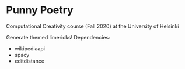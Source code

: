 # Punny Poetry
Computational Creativity course (Fall 2020) at the University of Helsinki

Generate themed limericks!
Dependencies:
- wikipediaapi
- spacy
- editdistance

